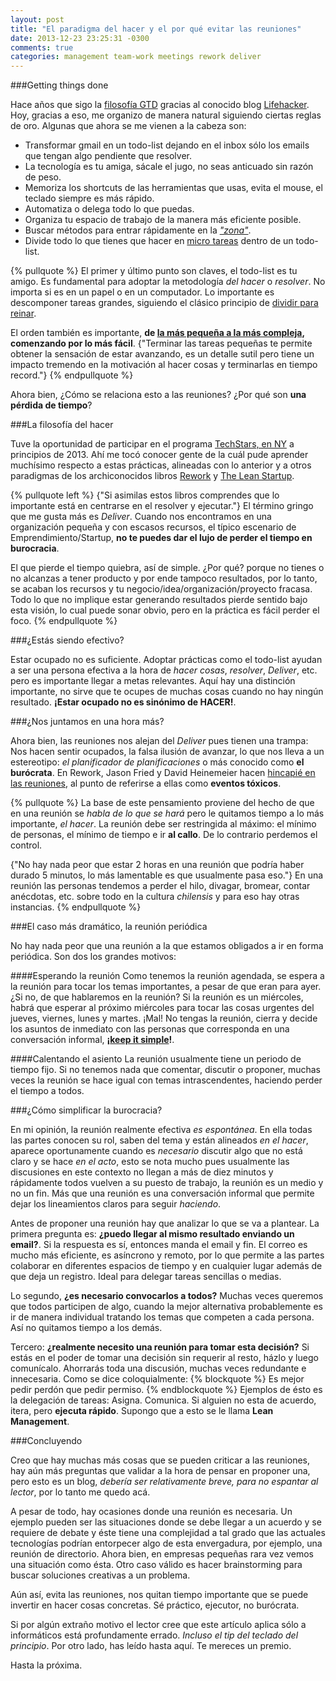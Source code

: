 ```yaml
---
layout: post
title: "El paradigma del hacer y el por qué evitar las reuniones"
date: 2013-12-23 23:25:31 -0300
comments: true
categories: management team-work meetings rework deliver
---
```


###Getting things done

Hace años que sigo la [filosofía GTD][1] gracias al conocido blog [Lifehacker][2]. Hoy, gracias a eso, me organizo de manera natural siguiendo ciertas reglas de oro. Algunas que ahora se me vienen a la cabeza son:

[1]: http://en.wikipedia.org/wiki/Getting_Things_Done
[2]: http://lifehacker.com/search?q=gtd

* Transformar gmail en un todo-list dejando en el inbox sólo los emails
que tengan algo pendiente que resolver.
* La tecnología es tu amiga, sácale el jugo, no seas anticuado sin razón de peso.
* Memoriza los shortcuts de las herramientas que usas, evita el mouse, el teclado siempre es más rápido.
* Automatiza o delega todo lo que puedas.
* Organiza tu espacio de trabajo de la manera más eficiente posible.
* Buscar métodos para entrar rápidamente en la [*"zona"*][3].
* Divide todo lo que tienes que hacer en [micro tareas][4] dentro de un todo-list.

[3]: http://en.wikipedia.org/wiki/Flow_(psychology)
[4]: http://facilethings.com/blog/en/small-things-first

{% pullquote %}
El primer y último punto son claves, el todo-list es tu amigo. Es fundamental para adoptar la metodología *del hacer* o *resolver*. No importa si es en un papel o en un computador. Lo importante es  descomponer tareas grandes, siguiendo el clásico principio de [dividir para reinar][5].

[5]: http://en.wikipedia.org/wiki/Divide_and_conquer_algorithm
El orden también es importante, **de [la más pequeña a la más compleja][6], comenzando por lo más fácil**. {"Terminar las tareas pequeñas te permite obtener la sensación de estar avanzando, es un detalle sutil pero tiene un impacto tremendo en la motivación al hacer cosas y terminarlas en tiempo record."}
{% endpullquote %}

[6]: http://99u.com/articles/19139/start-small-why-tinkerers-get-things-done

Ahora bien, ¿Cómo se relaciona esto a las reuniones? 
¿Por qué son **una pérdida de tiempo**?
<!-- more -->

###La filosofía del hacer

Tuve la oportunidad de participar en el programa [TechStars, en NY][7]
a principios de 2013. Ahí me tocó conocer gente de la cuál pude aprender muchísimo respecto a estas prácticas, alineadas con lo anterior y a otros paradigmas de los archiconocidos libros [Rework][8] y [The Lean Startup][9].

[7]: http://www.techstars.com/program/locations/nyc/
[8]: http://s3.amazonaws.com/37assets/svn/Rework-by-Jason-Fried-and-David-Heinemeier-Hansson-Excerpts.pdf
[9]: http://theleanstartup.com/

{% pullquote left %}
{"Si asimilas estos libros comprendes que lo importante está en centrarse en 
el resolver y ejecutar."} El término gringo que me gusta más es *Deliver*. Cuando nos 
encontramos en una organización pequeña y con escasos recursos, el típico 
escenario de Emprendimiento/Startup, **no te puedes dar el lujo de perder 
el tiempo en burocracia**. 

El que pierde el tiempo quiebra, así de simple. ¿Por qué? porque no tienes o no alcanzas a tener producto y por ende tampoco resultados, por lo tanto, se acaban los recursos y tu negocio/idea/organización/proyecto fracasa. Todo lo que no implique estar generando resultados pierde sentido bajo esta visión, lo cual puede sonar obvio, pero en la práctica es fácil perder el foco.
{% endpullquote %}

###¿Estás siendo efectivo?

Estar ocupado no es suficiente. Adoptar prácticas como el todo-list ayudan a ser una persona efectiva a la hora de *hacer cosas*, *resolver*, *Deliver*, etc. pero es importante llegar a metas relevantes. Aquí hay una distinción importante, no sirve que te ocupes de muchas cosas cuando no hay ningún resultado. **¡Estar ocupado no es sinónimo de HACER!**.

###¿Nos juntamos en una hora más?

Ahora bien, las reuniones nos alejan del *Deliver* pues tienen una trampa: Nos hacen sentir ocupados, la falsa ilusión de avanzar, lo que nos lleva a un estereotipo: *el planificador de planificaciones* o más conocido como **el burócrata**. En Rework, Jason Fried y David Heinemeier hacen [hincapié en las reuniones][10], al punto de referirse a ellas como **eventos tóxicos**.

[10]: http://gettingreal.37signals.com/ch07_Meetings_Are_Toxic.php

{% pullquote %}
La base de este pensamiento proviene del hecho de que en una reunión se *habla de lo que se hará* pero le quitamos tiempo a lo más importante, *el hacer*. La reunión debe ser restringida al máximo: el mínimo de personas, el mínimo de tiempo e ir **al callo**. De lo contrario perdemos el control. 

{"No hay nada peor que estar 2 horas en una reunión que podría haber durado 5 minutos, lo más lamentable es que usualmente pasa eso."} En una reunión las personas tendemos a perder el hilo, divagar, bromear, contar anécdotas, etc. sobre todo en la cultura *chilensis* y para eso hay otras instancias.
{% endpullquote %}

###El caso más dramático, la reunión periódica

No hay nada peor que una reunión a la que estamos obligados a ir en forma periódica. Son dos los grandes motivos:

####Esperando la reunión
Como tenemos la reunión agendada, se espera a la reunión para tocar los temas importantes, a pesar de que eran para ayer. ¿Si no, de que hablaremos en la reunión? Si la reunión es un miércoles, habrá que esperar al próximo miércoles para tocar las cosas urgentes del jueves, viernes, lunes y martes. ¡Mal! No tengas la reunión, cierra y decide los asuntos de inmediato con las personas que corresponda en una conversación informal, **¡[keep it simple][11]!**.

[11]: http://es.wikipedia.org/wiki/Principio_KISS

####Calentando el asiento
La reunión usualmente tiene un periodo de tiempo fijo. Si no tenemos nada que comentar, discutir o proponer, muchas veces la reunión se hace igual con temas intrascendentes, haciendo perder el tiempo a todos.

###¿Cómo simplificar la burocracia?

En mi opinión, la reunión realmente efectiva *es espontánea*. En ella todas las partes conocen su rol, saben del tema y están alineados *en el hacer*, aparece oportunamente cuando es *necesario* discutir algo que no está claro y se hace *en el acto*, esto se nota mucho pues usualmente las discusiones en este contexto no llegan a más de diez minutos y rápidamente todos vuelven a su puesto de trabajo, la reunión es un medio y no un fin. Más que una reunión es una conversación informal que permite dejar los lineamientos claros para seguir *haciendo*.

Antes de proponer una reunión hay que analizar lo que se va a plantear. La primera pregunta es: **¿puedo llegar al mismo resultado enviando un email?**. Si la respuesta es sí, entonces manda el email y fin. El correo es mucho más eficiente, es asíncrono y remoto, por lo que permite a las partes colaborar en diferentes espacios de tiempo y en cualquier lugar además de que deja un registro. Ideal para delegar tareas sencillas o medias.

Lo segundo, **¿es necesario convocarlos a todos?** Muchas veces queremos que todos participen de algo, cuando la mejor alternativa probablemente es ir de manera individual tratando los temas que competen a cada persona. Así no quitamos tiempo a los demás.

Tercero: **¿realmente necesito una reunión para tomar esta decisión?**
Si estás en el poder de tomar una decisión sin requerir al resto, házlo y luego comunícalo. Ahorrarás toda una discusión, muchas veces redundante e innecesaria. Como se dice coloquialmente:
{% blockquote %}
Es mejor pedir perdón que pedir permiso. 
{% endblockquote %}
Ejemplos de ésto es la delegación de tareas: Asigna. Comunica. Si alguien no esta de acuerdo, itera, pero **ejecuta rápido**. Supongo que a esto se le llama **Lean Management**.

###Concluyendo

Creo que hay muchas más cosas que se pueden criticar a las reuniones, hay aún más preguntas que validar a la hora de pensar en proponer una, pero esto es un blog, *debería ser relativamente breve, para no espantar al lector*, por lo tanto me quedo acá.

A pesar de todo, hay ocasiones donde una reunión es necesaria. Un ejemplo pueden ser las situaciones donde se debe llegar a un acuerdo y se requiere de debate y éste tiene una complejidad a tal grado que las actuales tecnologías podrían entorpecer algo de esta envergadura, por ejemplo, una reunión de directorio. Ahora bien, en empresas pequeñas rara vez vemos una situación como ésta. Otro caso válido es hacer brainstorming para buscar soluciones creativas a un problema.

Aún así, evita las reuniones, nos quitan tiempo importante que se puede invertir en hacer cosas concretas. Sé práctico, ejecutor, no burócrata.

Si por algún extraño motivo el lector cree que este artículo aplica sólo a informáticos está profundamente errado. *Incluso el tip del teclado del principio*. Por otro lado, has leído hasta aquí. Te mereces un premio.

Hasta la próxima.
